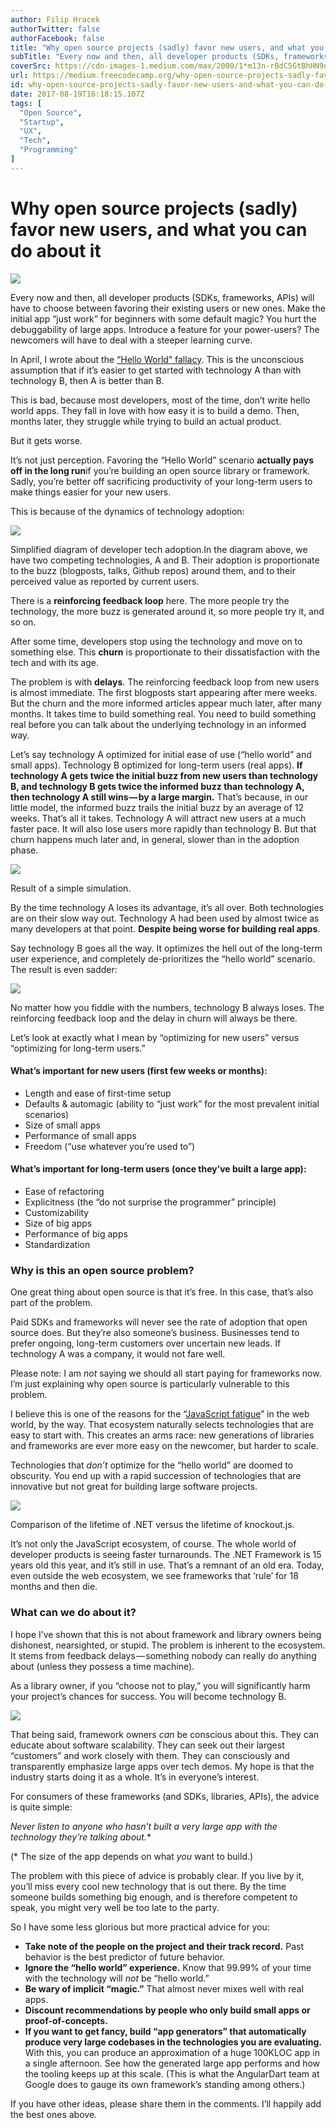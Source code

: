 ```yaml
---
author: Filip Hracek
authorTwitter: false
authorFacebook: false
title: "Why open source projects (sadly) favor new users, and what you can do about it"
subTitle: "Every now and then, all developer products (SDKs, frameworks, APIs) will have to choose between favoring their existing users or new ones..."
coverSrc: https://cdn-images-1.medium.com/max/2000/1*m13n-rBdC5GtBhHN9nLqRQ.jpeg
url: https://medium.freecodecamp.org/why-open-source-projects-sadly-favor-new-users-and-what-you-can-do-about-it-ba586038949e
id: why-open-source-projects-sadly-favor-new-users-and-what-you-can-do-about-it-ba586038949e
date: 2017-08-19T16:18:15.107Z
tags: [
  "Open Source",
  "Startup",
  "UX",
  "Tech",
  "Programming"
]
---
```

# Why open source projects (sadly) favor new users, and what you can do about it







![](https://cdn-images-1.medium.com/max/2000/1*m13n-rBdC5GtBhHN9nLqRQ.jpeg)







Every now and then, all developer products (SDKs, frameworks, APIs) will have to choose between favoring their existing users or new ones. Make the initial app “just work” for beginners with some default magic? You hurt the debuggability of large apps. Introduce a feature for your power-users? The newcomers will have to deal with a steeper learning curve.

In April, I wrote about the [“Hello World” fallacy](https://medium.com/@filiph/the-hello-world-fallacy-ef4f43ca8b7e). This is the unconscious assumption that if it’s easier to get started with technology A than with technology B, then A is better than B.

This is bad, because most developers, most of the time, don’t write hello world apps. They fall in love with how easy it is to build a demo. Then, months later, they struggle while trying to build an actual product.

But it gets worse.

It’s not just perception. Favoring the “Hello World” scenario **actually pays off in the long run**if you’re building an open source library or framework. Sadly, you’re better off sacrificing productivity of your long-term users to make things easier for your new users.

This is because of the dynamics of technology adoption:



![](https://cdn-images-1.medium.com/max/1600/1*QGmAaAtp8tbLhINmfeV8vA.png)

Simplified diagram of developer tech adoption.In the diagram above, we have two competing technologies, A and B. Their adoption is proportionate to the buzz (blogposts, talks, Github repos) around them, and to their perceived value as reported by current users.



There is a **reinforcing feedback loop** here. The more people try the technology, the more buzz is generated around it, so more people try it, and so on.

After some time, developers stop using the technology and move on to something else. This **churn** is proportionate to their dissatisfaction with the tech and with its age.

The problem is with **delays**. The reinforcing feedback loop from new users is almost immediate. The first blogposts start appearing after mere weeks. But the churn and the more informed articles appear much later, after many months. It takes time to build something real. You need to build something real before you can talk about the underlying technology in an informed way.

Let’s say technology A optimized for initial ease of use (“hello world” and small apps). Technology B optimized for long-term users (real apps). **If technology A gets twice the initial buzz from new users than technology B, and technology B gets twice the informed buzz than technology A, then technology A still wins — by a large margin.** That’s because, in our little model, the informed buzz trails the initial buzz by an average of 12 weeks. That’s all it takes. Technology A will attract new users at a much faster pace. It will also lose users more rapidly than technology B. But that churn happens much later and, in general, slower than in the adoption phase.







![](https://cdn-images-1.medium.com/max/2000/1*A8UxqqpNz4EqFkfvXjvIIQ.png)

Result of a simple simulation.







By the time technology A loses its advantage, it’s all over. Both technologies are on their slow way out. Technology A had been used by almost twice as many developers at that point. **Despite being worse for building real apps**.

Say technology B goes all the way. It optimizes the hell out of the long-term user experience, and completely de-prioritizes the “hello world” scenario. The result is even sadder:







![](https://cdn-images-1.medium.com/max/2000/1*hA1THDBInoFnXxTNfIfoqA.png)







No matter how you fiddle with the numbers, technology B always loses. The reinforcing feedback loop and the delay in churn will always be there.

Let’s look at exactly what I mean by “optimizing for new users” versus “optimizing for long-term users.”

#### What’s important for new users (first few weeks or months):

*   Length and ease of first-time setup
*   Defaults & automagic (ability to “just work” for the most prevalent initial scenarios)
*   Size of small apps
*   Performance of small apps
*   Freedom (“use whatever you’re used to”)

#### What’s important for long-term users (once they’ve built a large app):

*   Ease of refactoring
*   Explicitness (the “do not surprise the programmer” principle)
*   Customizability
*   Size of big apps
*   Performance of big apps
*   Standardization

### Why is this an open source problem?

One great thing about open source is that it’s free. In this case, that’s also part of the problem.

Paid SDKs and frameworks will never see the rate of adoption that open source does. But they’re also someone’s business. Businesses tend to prefer ongoing, long-term customers over uncertain new leads. If technology A was a company, it would not fare well.

Please note: I am _not_ saying we should all start paying for frameworks now. I’m just explaining why open source is particularly vulnerable to this problem.

I believe this is one of the reasons for the “[JavaScript fatigue](https://hackernoon.com/how-it-feels-to-learn-javascript-in-2016-d3a717dd577f)” in the web world, by the way. That ecosystem naturally selects technologies that are easy to start with. This creates an arms race: new generations of libraries and frameworks are ever more easy on the newcomer, but harder to scale.

Technologies that _don’t_ optimize for the “hello world” are doomed to obscurity. You end up with a rapid succession of technologies that are innovative but not great for building large software projects.



![](https://cdn-images-1.medium.com/max/1600/1*QKNLiP2pBCbjQgFLq-jh8Q.png)

Comparison of the lifetime of .NET versus the lifetime of knockout.js.



It’s not only the JavaScript ecosystem, of course. The whole world of developer products is seeing faster turnarounds. The .NET Framework is 15 years old this year, and it’s still in use. That’s a remnant of an old era. Today, even outside the web ecosystem, we see frameworks that ‘rule’ for 18 months and then die.

### What can we do about it?

I hope I’ve shown that this is not about framework and library owners being dishonest, nearsighted, or stupid. The problem is inherent to the ecosystem. It stems from feedback delays — something nobody can really do anything about (unless they possess a time machine).

As a library owner, if you “choose not to play,” you will significantly harm your project’s chances for success. You will become technology B.



![](https://cdn-images-1.medium.com/max/1600/1*_l6BvhiinK2Tt5_DJu6Dyg.gif)



That being said, framework owners _can_ be conscious about this. They can educate about software scalability. They can seek out their largest “customers” and work closely with them. They can consciously and transparently emphasize large apps over tech demos. My hope is that the industry starts doing it as a whole. It’s in everyone’s interest.

For consumers of these frameworks (and SDKs, libraries, APIs), the advice is quite simple:

**Never listen to anyone who hasn’t built a very large* app with the technology they’re talking about.**

(* The size of the app depends on what _you_ want to build.)

The problem with this piece of advice is probably clear. If you live by it, you’ll miss every cool new technology that is out there. By the time someone builds something big enough, and is therefore competent to speak, you might very well be too late to the party.

So I have some less glorious but more practical advice for you:

*   **Take note of the people on the project and their track record.** Past behavior is the best predictor of future behavior.
*   **Ignore the “hello world” experience.** Know that 99.99% of your time with the technology will _not_ be “hello world.”
*   **Be wary of implicit “magic.”** That almost never mixes well with real apps.
*   **Discount recommendations by people who only build small apps or proof-of-concepts.**
*   **If you want to get fancy, build “app generators” that automatically produce very large codebases in the technologies you are evaluating.** With this, you can produce an approximation of a huge 100KLOC app in a single afternoon. See how the generated large app performs and how the tooling keeps up at this scale. (This is what the AngularDart team at Google does to gauge its own framework’s standing among others.)

If you have other ideas, please share them in the comments. I’ll happily add the best ones above.








